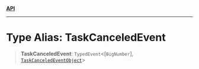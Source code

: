 [**API**](../../../README.md)

***

# Type Alias: TaskCanceledEvent

> **TaskCanceledEvent**: `TypedEvent`\<\[`BigNumber`\], [`TaskCanceledEventObject`](../interfaces/TaskCanceledEventObject.md)\>
